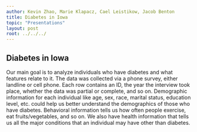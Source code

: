 ```yaml
---
author: Kevin Zhao, Marie Klapacz, Cael Leistikow, Jacob Benton
title: Diabetes in Iowa
topic: "Presentations"
layout: post
root: ../../../
---
```


## Diabetes in Iowa

Our main goal is to analyze individuals who have diabetes and what features relate to it.  The data was collected via a phone survey, either landline or cell phone.  Each row contains an ID, the year the interview took place, whether the data was partial or complete, and so on.  Demographic information for each individual like age, sex, race, marital status, education level, etc. could help us better understand the demographics of those who have diabetes.  Behavioral information tells us how often people exercise, eat fruits/vegetables, and so on.  We also have health information that tells us all the major conditions that an individual may have other than diabetes.
